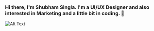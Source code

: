 ### Hi there, I'm Shubham Singla. I'm a UI/UX Designer and also interested in Marketing and a little bit in coding. 👋
![Alt Text](https://media.giphy.com/media/vFKqnCdLPNOKc/giphy.gif)
<!--
**shubhamsingla807/shubhamsingla807** is a ✨ _special_ ✨ repository because its `README.md` (this file) appears on your GitHub profile.

Here are some ideas to get you started:

- 🔭 I’m currently working on ...
- 🌱 I’m currently learning ...
- 👯 I’m looking to collaborate on ...
- 🤔 I’m looking for help with ...
- 💬 Ask me about ...
- 📫 How to reach me: ...
- 😄 Pronouns: ...
- ⚡ Fun fact: ...
-->
